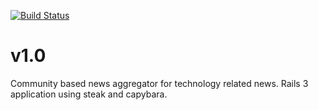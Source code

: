[![Build Status](https://secure.travis-ci.org/brupm/VinteNews.png)](http://travis-ci.org/brupm/VinteNews)

v1.0
=======
Community based news aggregator for technology related news.
Rails 3 application using steak and capybara.
